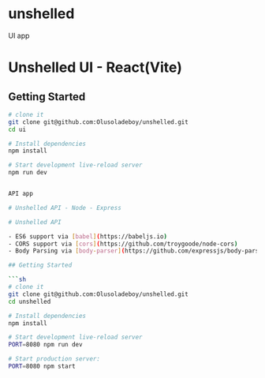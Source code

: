 # unshelled

UI app

# Unshelled UI - React(Vite)

## Getting Started

```sh
# clone it
git clone git@github.com:Olusoladeboy/unshelled.git
cd ui

# Install dependencies
npm install

# Start development live-reload server
npm run dev


API app

# Unshelled API - Node - Express

# Unshelled API

- ES6 support via [babel](https://babeljs.io)
- CORS support via [cors](https://github.com/troygoode/node-cors)
- Body Parsing via [body-parser](https://github.com/expressjs/body-parser)

## Getting Started

```sh
# clone it
git clone git@github.com:Olusoladeboy/unshelled.git
cd unshelled

# Install dependencies
npm install

# Start development live-reload server
PORT=8080 npm run dev

# Start production server:
PORT=8080 npm start
```
